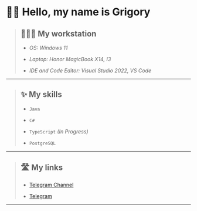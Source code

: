 # 👋🏻 Hello, my name is Grigory

> ## 👨🏻‍💻 **My workstation**
>
> - _OS: Windows 11_
>
> - _Laptop: Honor MagicBook X14, I3_
>
> - _IDE and Code Editor: Visual Studio 2022, VS Code_

---

> ## ✨ **My skills**
>
> - `Java`
>
> - `C#`
>
> - `TypeScript` _(In Progress)_
>
> - `PostgreSQL`

---

> ## 🛣️ **My links**
>
> - [Telegram Channel](https://t.me/road_to_bigtech "road to bigtech (Russian Telegram Channel)")
>
> - [Telegram](https://t.me/vcusnx "Me")

---
